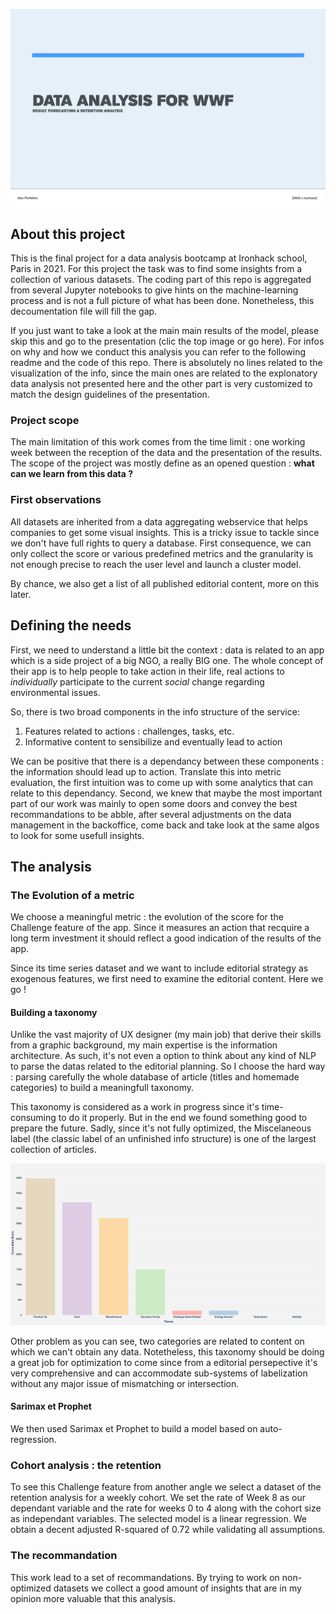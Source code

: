 [![Presentation][presentation]](https://www.alanperfettini.com/WAG_Dataset_presentation/#0)

## About this project

This is the final project for a data analysis bootcamp at Ironhack school, Paris in 2021. For this project the task was to find some insights from a collection of various datasets. The coding part of this repo is aggregated from several Jupyter notebooks to give hints on the machine-learning process and is not a full picture of what has been done. Nonetheless, this decoumentation file will fill the gap.

If you just want to take a look at the main main results of the model, please skip this and go to the presentation (clic the top image or go here). For infos on why and how we conduct this analysis you can refer to the following readme and the code of this repo. There is absolutely no lines related to the visualization of the info, since the main ones are related to the explonatory data analysis not presented here and the other part is very customized to match the design guidelines of the presentation.

### Project scope
The main limitation of this work comes from the time limit : one working week between the reception of the data and the presentation of the results. The scope of the project was mostly define as an opened question : **what can we learn from this data ?**

### First observations
All datasets are inherited from a data aggregating webservice that helps companies to get some visual insights. This is a tricky issue to tackle since we don't have full rights to query a database. First consequence, we can only collect the score or various predefined metrics and the granularity is not enough precise to reach the user level and launch a cluster model.


By chance, we also get a list of all published editorial content, more on this later.


## Defining the needs
First, we need to understand a little bit the context : data is related to an app which is a side project of a big NGO, a really BIG one. The whole concept of their app is to help people to take action in their life, real actions to *individually* participate to the current *social* change regarding environmental issues.

So, there is two broad components in the info structure of the service:
1. Features related to actions : challenges, tasks, etc.
2. Informative content to sensibilize and eventually lead to action

We can be positive that there is a dependancy between these components : the information should lead up to action. Translate this into metric evaluation, the first intuition was to come up with some analytics that can relate to this dependancy. Second, we knew that maybe the most important part of our work was mainly to open some doors and convey the best recommandations to be abble, after several adjustments on the data management in the backoffice, come back and take look at the same algos to look for some usefull insights.

## The analysis
### The Evolution of a metric

We choose a meaningful metric : the evolution of the score for the Challenge feature of the app. Since it measures an action that recquire a long term investment it should reflect a good indication of the results of the app.

Since its time series dataset and we want to include editorial strategy as exogenous features, we first need to examine the editorial content. Here we go !

#### Building a taxonomy
Unlike the vast majority of UX designer (my main job) that derive their skills from a graphic background, my main expertise is the information architecture. As such, it's not even a option to think about any kind of NLP to parse the datas related to the editorial planning. So I choose the hard way : parsing carefully the whole database of article (titles and homemade categories) to build a meaningfull taxonomy.

This taxonomy is considered as a work in progress since it's time-consuming to do it properly. But in the end we found something good to prepare the future. Sadly, since it's not fully optimized, the Miscelaneous label (the classic label of an unfinished info structure) is one of the largest collection of articles.

![taxonomy][taxonomy]

Other problem as you can see, two categories are related to content on which we can't obtain any data. Notetheless, this taxonomy should be doing a great job for optimization to come since from a editorial persepective it's very comprehensive and can accommodate sub-systems of labelization without any major issue of mismatching or intersection.


#### Sarimax et Prophet
We then used Sarimax et Prophet to build a model based on auto-regression.

### Cohort analysis : the retention 
To see this Challenge feature from another angle we select a dataset of the retention analysis for a weekly cohort. We set the rate of Week 8 as our dependant variable and the rate for weeks 0 to 4 along with the cohort size as independant variables. The selected model is a linear regression. We obtain a decent adjusted R-squared of 0.72 while validating all assumptions.

### The recommandation
This work lead to a set of recommandations. By trying to work on non-optimized datasets we collect a good amount of insights that are in my opinion more valuable that this analysis.


<!-- MARKDOWN LINKS & IMAGES -->
[presentation]: img/01--presentation.png
[taxonomy]: img/08_top_18_themes.png





